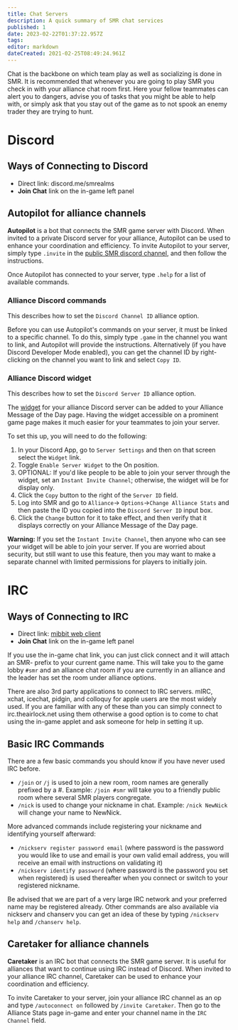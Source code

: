 ```yaml
---
title: Chat Servers
description: A quick summary of SMR chat services
published: 1
date: 2023-02-22T01:37:22.957Z
tags: 
editor: markdown
dateCreated: 2021-02-25T08:49:24.961Z
---
```


Chat is the backbone on which team play as well as socializing is done in SMR. It is recommended that whenever you are going to play SMR you check in with your alliance chat room first. Here your fellow teammates can alert you to dangers, advise you of tasks that you might be able to help with, or simply ask that you stay out of the game as to not spook an enemy trader they are trying to hunt.

# Discord
## Ways of Connecting to Discord
* Direct link: discord.me/smrealms
* **Join Chat** link on the in-game left panel

## Autopilot for alliance channels
**Autopilot** is a bot that connects the SMR game server with Discord. When invited to a private Discord server for your alliance, Autopilot can be used to enhance your coordination and efficiency. To invite Autopilot to your server, simply type `.invite` in the [public SMR discord channel](https://discord.me/smrealms), and then follow the instructions.

Once Autopilot has connected to your server, type `.help` for a list of available commands.

### Alliance Discord commands
This describes how to set the `Discord Channel ID` alliance option.

Before you can use Autopilot's commands on your server, it must be linked to a specific channel. To do this, simply type `.game` in the channel you want to link, and Autopilot will provide the instructions. Alternatively (if you have Discord Developer Mode enabled), you can get the channel ID by right-clicking on the channel you want to link and select `Copy ID`.

### Alliance Discord widget
This describes how to set the `Discord Server ID` alliance option.

The [widget](https://blog.discordapp.com/add-the-discord-widget-to-your-site-d45ffcd718c6) for your alliance Discord server can be added to your Alliance Message of the Day page. Having the widget accessible on a prominent game page makes it much easier for your teammates to join your server.

To set this up, you will need to do the following:
1. In your Discord App, go to `Server Settings` and then on that screen select the `Widget` link.
2. Toggle `Enable Server Widget` to the On position.
3. OPTIONAL: If you'd like people to be able to join your server through the widget, set an `Instant Invite Channel`; otherwise, the widget will be for display only. 
4. Click the `Copy` button to the right of the `Server ID` field.
5. Log into SMR and go to `Alliance`-> `Options`->`Change Alliance Stats` and then paste the ID you copied into the `Discord Server ID` input box.
6. Click the `Change` button for it to take effect, and then verify that it displays correctly on your Alliance Message of the Day page.

**Warning:** If you set the `Instant Invite Channel`, then anyone who can see your widget will be able to join your server. If you are worried about security, but still want to use this feature, then you may want to make a separate channel with limited permissions for players to initially join.

# IRC
## Ways of Connecting to IRC
* Direct link: [mibbit web client](https://client02.chat.mibbit.com/?server=irc.theairlock.net&channel=%23smr) 
* **Join Chat** link on the in-game left panel

If you use the in-game chat link, you can just click connect and it will attach an SMR- prefix to your current game name. This will take you to the game lobby `#smr` and an alliance chat room if you are currently in an alliance and the leader has set the room under alliance options.

There are also 3rd party applications to connect to IRC servers. mIRC, xchat, icechat, pidgin, and colloquy for apple users are the most widely used. If you are familiar with any of these than you can simply connect to irc.theairlock.net using them otherwise a good option is to come to chat using the in-game applet and ask someone for help in setting it up.

## Basic IRC Commands

There are a few basic commands you should know if you have never used IRC before. 
* `/join` or `/j` is used to join a new room, room names are generally prefixed by a #. Example: `/join #smr` will take you to a friendly public room where several SMR players congregate.
* `/nick` is used to change your nickname in chat. Example: `/nick NewNick` will change your name to NewNick.

More advanced commands include registering your nickname and identifying yourself afterward:
* `/nickserv register password email` (where password is the password you would like to use and email is your own valid email address, you will receive an email with instructions on validating it)
* `/nickserv identify password` (where password is the password you set when registered) is used thereafter when you connect or switch to your registered nickname.

Be advised that we are part of a very large IRC network and your preferred name may be registered already.
Other commands are also available via nickserv and chanserv you can get an idea of these by typing `/nickserv help` and `/chanserv help`.

## Caretaker for alliance channels
**Caretaker** is an IRC bot that connects the SMR game server. It is useful for alliances that want to continue using IRC instead of Discord. When invited to your alliance IRC channel, Caretaker can be used to enhance your coordination and efficiency.

To invite Caretaker to your server, join your alliance IRC channel as an op and type `/autoconnect on` followed by `/invite Caretaker`. Then go to the Alliance Stats page in-game and enter your channel name in the `IRC Channel` field.